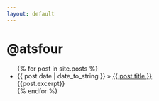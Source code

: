 ```yaml
---
layout: default
---
```


# @atsfour

<ul class="posts">
  {% for post in site.posts %}
    <li>
      <span>{{ post.date | date_to_string }}</span> &raquo; <a href="{{ BASE_PATH }}{{ post.url }}">{{ post.title }}</a>
      <div>{{post.excerpt}}</div>
    </li>
  {% endfor %}
</ul>
